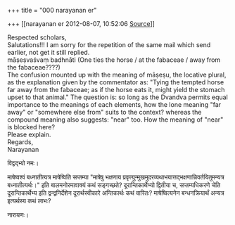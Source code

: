 +++
title = "000 narayanan er"

+++
[[narayanan er	2012-08-07, 10:52:06 [Source](https://groups.google.com/g/bvparishat/c/B30HO9ezcxM)]]



Respected scholars,  
Salutations!!! I am sorry for the repetition of the same mail which send earlier, not get it still replied.  
māṣeṣvaśvaṃ badhnāti (One ties the horse / at the fabaceae / away from the fabaceae????)  
The confusion mounted up with the meaning of māṣeṣu, the locative plural, as the explanation given by the commentator as: "Tying the tempted horse far away from the fabaceae; as if the horse eats it, might yield the stomach upset to that animal." The question is: so long as the Dvandva permits equal importance to the meanings of each elements, how the lone meaning "far away" or "somewhere else from" suits to the context? whereas the compound meaning also suggests: "near" too. How the meaning of "near" is blocked here?  
Please explain.  
Regards,  
Narayanan  
  
विद्वद्भ्यो नमः।

माषेष्वश्वं बध्नातीत्यत्र माषेष्विति सप्तम्या "माषेषु भक्षणाय प्रवृत्त्युन्मुखमुदरव्यथाभयात्तद्भक्षणान्निवर्तयितुमन्यत्र बध्नातीत्यर्थः।" इति बालमनोरमावाक्यं कथं सङ्गच्छते? दूरान्तिकार्थेभ्यो द्वितीया च, सप्तम्यधिकरणे चेति दूरान्तिकार्थेभ्य इति द्वन्द्वनिर्देशेन दूरार्थस्वीकारे अन्तिकार्थः कथं वारितः? माषेष्वित्यनेन बन्धनक्रियार्थं अन्यत्र इत्यर्थस्य कथं लाभः?

नारायणः।

